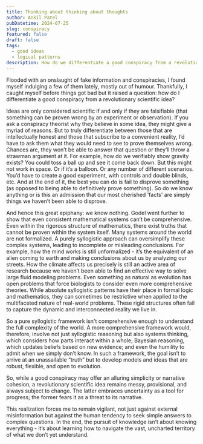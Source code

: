 ```yaml
---
title: Thinking about thinking about thoughts
author: Ankil Patel
pubDatetime: 2024-07-25
slug: conspiracy
featured: false
draft: false
tags:
  - good ideas
  - logical patterns
description: How do we differentiate a good conspiracy from a revolutionary scientific idea?
---
```


Flooded with an onslaught of fake information and conspiracies, I found myself indulging a few of them lately, mostly out of humour. Thankfully, I caught myself before things got bad but it raised a question: how do I differentiate a good conspiracy from a revolutionary scientific idea?

Ideas are only considered scientific if and only if they are falsifiable (that something can be proven wrong by an experiment or observation). If you ask a conspiracy theorist why they believe in some idea, they might give a myriad of reasons. But to truly differentiate between those that are intellectually honest and those that subscribe to a convenient reality, I’d have to ask them what they would need to see to prove themselves wrong. Chances are, they won’t be able to answer that question or they’ll throw a strawman argument at it. For example, how do we verifiably show gravity exists? You could toss a ball up and see it come back down. But this might not work in space. Or if it’s a balloon. Or any number of different scenarios. You’d have to create a good experiment, with controls and double blinds, etc. And at the end of it, the best you can do is fail to disprove something (as opposed to being able to definitively prove something). So do we know anything or is this an admission that our most cherished 'facts' are simply things we haven’t been able to disprove.

And hence this great epiphany: we know nothing. Godel went further to show that even consistent mathematical systems can’t be comprehensive. Even within the rigorous structure of mathematics, there exist truths that cannot be proven within the system itself. Many systems around the world are not formalized. A purely syllogistic approach can oversimplify these complex systems, leading to incomplete or misleading conclusions. For example, how the mind works is still unformalized - it’s the equivalent of an alien coming to earth and making conclusions about us by analyzing our streets. How the climate affects us precisely is still an active area of research because we haven’t been able to find an effective way to solve large fluid modeling problems. Even something as natural as evolution has open problems that force biologists to consider even more comprehensive theories. While absolute syllogistic patterns have their place in formal logic and mathematics, they can sometimes be restrictive when applied to the multifaceted nature of real-world problems. These rigid structures often fail to capture the dynamic and interconnected reality we live in.

So a pure syllogistic framework isn't comprehensive enough to understand the full complexity of the world. A more comprehensive framework would, therefore, involve not just syllogistic reasoning but also systems thinking, which considers how parts interact within a whole; Bayesian reasoning, which updates beliefs based on new evidence; and even the humility to admit when we simply don’t know. In such a framework, the goal isn’t to arrive at an unassailable “truth” but to develop models and ideas that are robust, flexible, and open to evolution.

So, while a good conspiracy may offer an alluring simplicity or narrative cohesion, a revolutionary scientific idea remains messy, provisional, and always subject to change. The latter embraces uncertainty as a tool for progress; the former fears it as a threat to its narrative.

This realization forces me to remain vigilant, not just against external misinformation but against the human tendency to seek simple answers to complex questions. In the end, the pursuit of knowledge isn’t about knowing everything - it’s about learning how to navigate the vast, uncharted territory of what we don’t yet understand.
